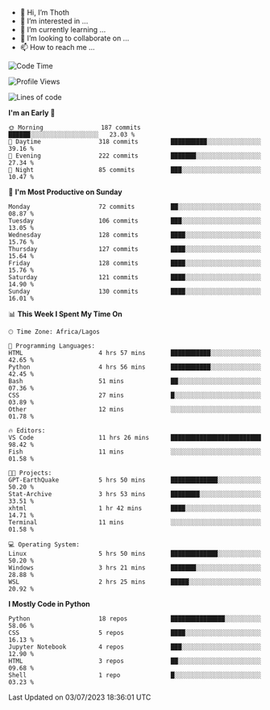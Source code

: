 <!---
thoth2357/thoth2357 is a ✨ special ✨ repository because its `README.md` (this file) appears on your GitHub profile.
You can click the Preview link to take a look at your changes.
--->

- 👋 Hi, I’m Thoth
- 👀 I’m interested in ...
- 🌱 I’m currently learning ...
- 💞️ I’m looking to collaborate on ...
- 📫 How to reach me ...




<!--START_SECTION:waka-->
![Code Time](http://img.shields.io/badge/Code%20Time-2%2C117%20hrs%2038%20mins-blue)

![Profile Views](http://img.shields.io/badge/Profile%20Views-0-blue)

![Lines of code](https://img.shields.io/badge/From%20Hello%20World%20I%27ve%20Written-29.1%20million%20lines%20of%20code-blue)

**I'm an Early 🐤** 

```text
🌞 Morning                187 commits         ██████░░░░░░░░░░░░░░░░░░░   23.03 % 
🌆 Daytime                318 commits         ██████████░░░░░░░░░░░░░░░   39.16 % 
🌃 Evening                222 commits         ███████░░░░░░░░░░░░░░░░░░   27.34 % 
🌙 Night                  85 commits          ███░░░░░░░░░░░░░░░░░░░░░░   10.47 % 
```
📅 **I'm Most Productive on Sunday** 

```text
Monday                   72 commits          ██░░░░░░░░░░░░░░░░░░░░░░░   08.87 % 
Tuesday                  106 commits         ███░░░░░░░░░░░░░░░░░░░░░░   13.05 % 
Wednesday                128 commits         ████░░░░░░░░░░░░░░░░░░░░░   15.76 % 
Thursday                 127 commits         ████░░░░░░░░░░░░░░░░░░░░░   15.64 % 
Friday                   128 commits         ████░░░░░░░░░░░░░░░░░░░░░   15.76 % 
Saturday                 121 commits         ████░░░░░░░░░░░░░░░░░░░░░   14.90 % 
Sunday                   130 commits         ████░░░░░░░░░░░░░░░░░░░░░   16.01 % 
```


📊 **This Week I Spent My Time On** 

```text
🕑︎ Time Zone: Africa/Lagos

💬 Programming Languages: 
HTML                     4 hrs 57 mins       ███████████░░░░░░░░░░░░░░   42.65 % 
Python                   4 hrs 56 mins       ███████████░░░░░░░░░░░░░░   42.45 % 
Bash                     51 mins             ██░░░░░░░░░░░░░░░░░░░░░░░   07.36 % 
CSS                      27 mins             █░░░░░░░░░░░░░░░░░░░░░░░░   03.89 % 
Other                    12 mins             ░░░░░░░░░░░░░░░░░░░░░░░░░   01.78 % 

🔥 Editors: 
VS Code                  11 hrs 26 mins      █████████████████████████   98.42 % 
Fish                     11 mins             ░░░░░░░░░░░░░░░░░░░░░░░░░   01.58 % 

🐱‍💻 Projects: 
GPT-EarthQuake           5 hrs 50 mins       █████████████░░░░░░░░░░░░   50.20 % 
Stat-Archive             3 hrs 53 mins       ████████░░░░░░░░░░░░░░░░░   33.51 % 
xhtml                    1 hr 42 mins        ████░░░░░░░░░░░░░░░░░░░░░   14.71 % 
Terminal                 11 mins             ░░░░░░░░░░░░░░░░░░░░░░░░░   01.58 % 

💻 Operating System: 
Linux                    5 hrs 50 mins       █████████████░░░░░░░░░░░░   50.20 % 
Windows                  3 hrs 21 mins       ███████░░░░░░░░░░░░░░░░░░   28.88 % 
WSL                      2 hrs 25 mins       █████░░░░░░░░░░░░░░░░░░░░   20.92 % 
```

**I Mostly Code in Python** 

```text
Python                   18 repos            ███████████████░░░░░░░░░░   58.06 % 
CSS                      5 repos             ████░░░░░░░░░░░░░░░░░░░░░   16.13 % 
Jupyter Notebook         4 repos             ███░░░░░░░░░░░░░░░░░░░░░░   12.90 % 
HTML                     3 repos             ██░░░░░░░░░░░░░░░░░░░░░░░   09.68 % 
Shell                    1 repo              █░░░░░░░░░░░░░░░░░░░░░░░░   03.23 % 
```




 Last Updated on 03/07/2023 18:36:01 UTC
<!--END_SECTION:waka-->
<!--![](http://github-profile-summary-cards.vercel.app/api/cards/profile-details?username=thoth2357&theme=2077)

![](http://github-profile-summary-cards.vercel.app/api/cards/stats?username=thoth2357&theme=2077)![](http://github-profile-summary-cards.vercel.app/api/cards/productive-time?username=thoth2357&theme=2077&utcOffset=8) -->
